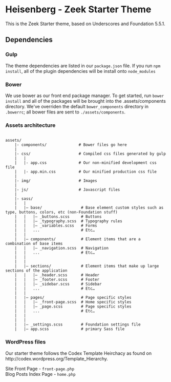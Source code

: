 Heisenberg - Zeek Starter Theme
===

This is the Zeek Starter theme, based on Underscores and Foundation 5.5.1.

<h2>Dependencies</h2>
<h3>Gulp</h3>
The theme dependencies are listed in our <code>package.json</code> file.  If you run <code>npm install</code>, all of the plugin dependencies will be install onto <code>node_modules</code>

<h3>Bower</h3>
We use bower as our front end package manager.  To get started, run <code>bower install</code> and all of the packages will be brought into the .assets/components directory.  We've overriden the default <code>bower_components</code> directory in <code>.bowerrc</code>; all bower files are sent to <code>./assets/components</code>.

<h3>Assets architecture</h3>
<pre><code>
assets/	
	|- components/				# Bower files go here 
	|
	|- css/						# Compiled css files generated by gulp
	|	|
	|	|- app.css 				# Our non-minified development css file
	|	|- app.min.css 			# Our minified production css file
	|
	|- img/						# Images
	|
	|- js/						# Javascript files
	|
	|- sass/ 
	|	| 
	|	|– base/ 				 # Base element custom styles such as type, buttons, colors, etc (non-Foundation stuff)
	|	|   |– _buttons.scss     # Buttons
	|	|   |– _typography.scss  # Typography rules
	|	|   |– _variables.scss   # Forms  
	|	|   ...                  # Etc… 
	|	| 
	|	|– components/  		 # Element items that are a combination of base items
	|	|   |– _navigation.scss  # Navigation 
	|	|   ...                  # Etc… 
	|	| 
	|	| 
	|	|– sections/ 			 # Element items that make up large sections of the application
	|	|   |– _header.scss      # Header 
	|	|   |– _footer.scss      # Footer 
	|	|   |– _sidebar.scss     # Sidebar 
	|	|   ...                  # Etc… 
	|	| 
	|	|– pages/ 				 # Page specific styles
	|	|   |– _front-page.scss  # Home specific styles
	|	|	|– _page.scss  		 # Page specific styles 
	|	|   ...                  # Etc… 
	|	| 
	|	| 
	|	|– _settings.scss 		 # Foundation settings file
	|	|– app.scss              # primary Sass file 
</code></pre>
<h3>WordPress files</h3>
Our starter theme follows the Codex Template Heirchacy as found on http://codex.wordpress.org/Template_Hierarchy.

Site Front Page 		-	<code>front-page.php</code><br>
Blog Posts Index Page 	-	<code>home.php</code>
